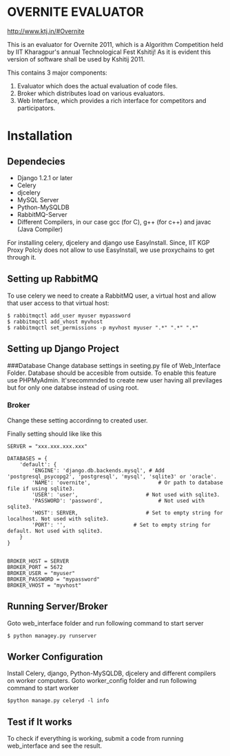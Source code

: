 # OVERNITE EVALUATOR

http://www.ktj.in/#Overnite

This is an evaluator for Overnite 2011, which is a Algorithm Competition held by IIT Kharagpur's annual Technological Fest Kshitij! As it is evident this version of software shall be used by Kshitij 2011.

This contains 3 major components:

1. Evaluator which does the actual evaluation of code files.
2. Broker which distributes load on various evaluators.
3. Web Interface, which provides a rich interface for competitors and participators.


# Installation

## Dependecies

 - Django 1.2.1 or later
 - Celery
 - djcelery
 - MySQL Server
 - Python-MySQLDB
 - RabbitMQ-Server
 - Different Compilers, in our case gcc (for C), g++ (for c++) and javac (Java Compiler)

For installing celery, djcelery and django use EasyInstall. Since, IIT KGP Proxy Polciy does not allow to use EasyInstall, we use proxychains to get through it.

## Setting up RabbitMQ

To use celery we need to create a RabbitMQ user, a virtual host and allow that user access to that virtual host:

    $ rabbitmqctl add_user myuser mypassword
    $ rabbitmqctl add_vhost myvhost
    $ rabbitmqctl set_permissions -p myvhost myuser ".*" ".*" ".*"

## Setting up Django Project

###Database
Change database settings in seeting.py file of Web_Interface Folder. Database should be accesible from outside. To enable this feature use PHPMyAdmin. It'srecommnded to create new user having all previlages but for only one databse instead of using root.
### Broker
Change these setting accordinng to created user.

Finally setting should like like this

    SERVER = "xxx.xxx.xxx.xxx"

    DATABASES = {
        'default': {
            'ENGINE': 'django.db.backends.mysql', # Add 'postgresql_psycopg2', 'postgresql', 'mysql', 'sqlite3' or 'oracle'.
            'NAME': 'overnite',                      # Or path to database file if using sqlite3.
            'USER': 'user',                      # Not used with sqlite3.
            'PASSWORD': 'password',                  # Not used with sqlite3.
            'HOST': SERVER,                      # Set to empty string for localhost. Not used with sqlite3.
            'PORT': '',                      # Set to empty string for default. Not used with sqlite3.
        }
    }


    BROKER_HOST = SERVER
    BROKER_PORT = 5672
    BROKER_USER = "myuser"
    BROKER_PASSWORD = "mypassword"
    BROKER_VHOST = "myvhost"



## Running Server/Broker

Goto web_interface folder and run following command to start server

    $ python managey.py runserver

## Worker Configuration


Install Celery, django, Python-MySQLDB, djcelery and different compilers on worker computers. 
Goto worker_config folder and run following command to start worker

    $python manage.py celeryd -l info

## Test if It works

To check if everything is working, submit a code from running web_interface and see the result.

